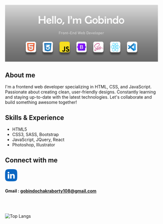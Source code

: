 ![Cover image](./images/background.jpg)

## About me
I'm a frontend web developer specializing in HTML, CSS, and JavaScript. Passionate about creating clean, user-friendly designs. Constantly learning and staying up-to-date with the latest technologies. Let's collaborate and build something awesome together!

## Skills & Experience

* HTML5
* CSS3, SASS, Bootstrap
* JavaScript, JQuery, React
* Photoshop, Illustrator

## Connect with me

[<img src="./images/linkedin.png" alt="Linkedin link" width="40">](https://www.linkedin.com/in/gobindo-chakraborty-358905237/)

#### Gmail : gobindochakraborty108@gmail.com

<br> <br>

![Top Langs](https://github-readme-stats.vercel.app/api/top-langs/?username=gobindo-chakraborty&layout=compact)